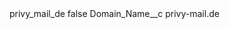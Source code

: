 <?xml version="1.0" encoding="UTF-8"?>
<CustomMetadata xmlns="http://soap.sforce.com/2006/04/metadata" xmlns:xsi="http://www.w3.org/2001/XMLSchema-instance" xmlns:xsd="http://www.w3.org/2001/XMLSchema">
    <label>privy_mail_de</label>
    <protected>false</protected>
    <values>
        <field>Domain_Name__c</field>
        <value xsi:type="xsd:string">privy-mail.de</value>
    </values>
</CustomMetadata>
